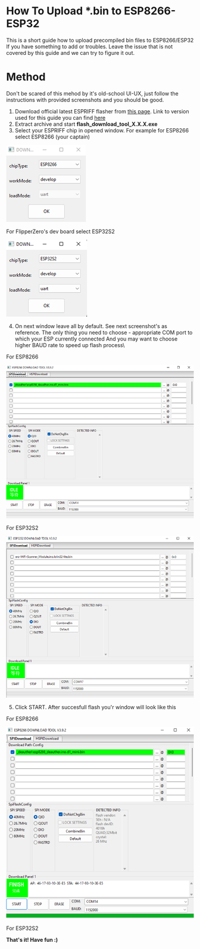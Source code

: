# How To Upload *.bin to ESP8266-ESP32
This is a short guide how to upload precompiled bin files to ESP8266/ESP32
If you have something to add or troubles. Leave the issue that is not covered by this guide and we can try to figure it out.

# Method
Don't be scared of this mehod by it's old-school UI-UX, just follow the instructions with provided screenshots and you should be good.

1. Download official latest ESPRIFF flasher from [this page](https://www.espressif.com/en/support/download/other-tools). Link to version used for this guide you can find [here](https://www.espressif.com/sites/default/files/tools/flash_download_tool_3.9.2.zip)
2. Extract archive and start **flash_download_tool_X.X.X.exe**
3. Select your ESPRIFF chip in opened window.
For example for ESP8266 select ESP8266 (your captain)

![Select_ESP8266](https://github.com/SequoiaSan/Guide-How-To-Upload-bin-to-ESP8266-ESP32/blob/main/rep_images/espriff_flasher_select_chip_type_esp8266_1.png?raw=true)

For FlipperZero's dev board select ESP32S2

![FlipperZero_devboard_chip](https://github.com/SequoiaSan/Guide-How-To-Upload-bin-to-ESP8266-ESP32/blob/main/rep_images/espriff_flasher_select_chip_type_esp32s2_2.png?raw=true)

4. On next window leave all by default. See next screenshot's as reference.
The only thing you need to choose - appropriate COM port to which your ESP currently connected
And you may want to choose higher BAUD rate to speed up flash process\

For ESP8266

![ESP8266_1](https://github.com/SequoiaSan/Guide-How-To-Upload-bin-to-ESP8266-ESP32/blob/main/rep_images/espriff_flasher_interface_esp8266_1.png?raw=true)

For ESP32S2

![ESP32S2_2](https://github.com/SequoiaSan/Guide-How-To-Upload-bin-to-ESP8266-ESP32/blob/main/rep_images/espriff_flasher_interface_esp32s2_1.png?raw=true)

5. Click START. After succesfull flash you'r window will look like this

For ESP8266

![ESP8266_2](https://github.com/SequoiaSan/Guide-How-To-Upload-bin-to-ESP8266-ESP32/blob/main/rep_images/espriff_flasher_interface_esp8266_2.png?raw=true)

For ESP32S2



**That's it! Have fun :)**
